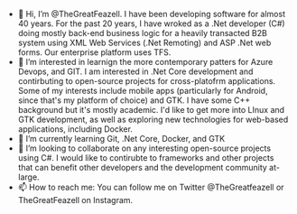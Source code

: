 - 👋 Hi, I’m @TheGreatFeazell. I have been developing software for almost 40 years. For the past 20 years, I have wroked as a .Net developer (C#) doing mostly back-end business logic for a heavily transacted B2B system using XML Web Services (.Net Remoting) and ASP .Net web forms. Our enterprise platform uses TFS.
- 👀 I’m interested in learnign the more contemporary patters for Azure Devops, and GIT. I am interested in .Net Core development and contirbuting to open-source projects for cross-platofrm applications. Some of my interests include mobile apps (particularly for Android, since that's my platform of choice) and GTK. I have some C++ background but it's mostly academic. I'd like to get more into LInux and GTK development, as well as exploring new technologies for web-based applications, including Docker.
- 🌱 I’m currently learning Git, .Net Core, Docker, and GTK
- 💞️ I’m looking to collaborate on any interesting open-source projects using C#. I would like to contirubte to frameworks and other projects that can benefit other developers and the development community at-large.
- 📫 How to reach me: You can follow me on Twitter @TheGreatfeazell or TheGreatFeazell on Instagram.

<!---
TheGreatFeazell/TheGreatFeazell is a ✨ special ✨ repository because its `README.md` (this file) appears on your GitHub profile.
You can click the Preview link to take a look at your changes.
--->
